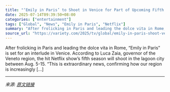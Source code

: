 ```yaml
---
title: "‘Emily in Paris’ to Shoot in Venice for Part of Upcoming Fifth Season"
date: 2025-07-14T09:39:50+08:00
categories: ["entertainment"]
tags: ["Global", "News", "Emily in Paris", "Netflix"]
summary: "After frolicking in Paris and leading the dolce vita in Rome, “Emily in Paris” is set for an interlude in Venice. According to Luca Zaia, governor of the Veneto region, the hit Netflix show’s fifth se"
source_url: "https://variety.com/2025/tv/global/emily-in-paris-shoot-venice-season-5-1236459363/"
---
```


After frolicking in Paris and leading the dolce vita in Rome, “Emily in Paris” is set for an interlude in Venice. According to Luca Zaia, governor of the Veneto region, the hit Netflix show’s fifth season will shoot in the lagoon city between Aug. 5-15. &#8220;This is extraordinary news, confirming how our region is increasingly [&#8230;]

---

*来源: [原文链接](https://variety.com/2025/tv/global/emily-in-paris-shoot-venice-season-5-1236459363/)*
